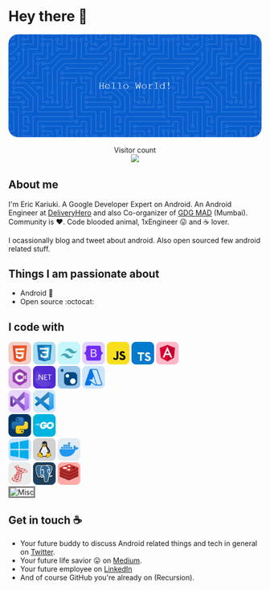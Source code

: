 # Hey there :wave:

<img src="https://raw.githubusercontent.com/KariukiEric/KariukiEric/master/resources/banner.png" alt="Hello world">

<p align="center"> 
  Visitor count<br>
  <img src="https://profile-counter.glitch.me/KariukiEric/count.svg" />
</p>

## About me

I'm Eric Kariuki. A Google Developer Expert on Android. An Android Engineer at [DeliveryHero](https://www.deliveryhero.com/) and also Co-organizer of [GDG MAD](https://gdgmad.com/) (Mumbai). Community is :heart:. Code blooded animal, 1xEngineer :stuck_out_tongue: and :coffee: lover. 

I ocassionally blog and tweet about android. Also open sourced few android related stuff.  


## Things I am passionate about

- Android :robot:
- Open source :octocat:

## I code with

<div>
  <img width="auto" height="45" src="https://raw.githubusercontent.com/KariukiEric/KariukiEric/master/resources/icons/html.svg" alt="html"/>
  <img width="auto" height="45" src="https://raw.githubusercontent.com/KariukiEric/KariukiEric/master/resources/icons/css.svg" alt="css"/>
  <img width="auto" height="45" src="https://raw.githubusercontent.com/KariukiEric/KariukiEric/master/resources/icons/tailwind.svg" alt="tailwind"/>
  <img width="auto" height="45" src="https://raw.githubusercontent.com/KariukiEric/KariukiEric/master/resources/icons/bootstrap.svg" alt="bootsrap"/>
  <img width="auto" height="45" src="https://raw.githubusercontent.com/KariukiEric/KariukiEric/master/resources/icons/javascript.svg" alt="javascript"/>
  <img width="auto" height="45" src="https://raw.githubusercontent.com/KariukiEric/KariukiEric/master/resources/icons/typescript.svg" alt="typescript"/>
  <img width="auto" height="45" src="https://raw.githubusercontent.com/KariukiEric/KariukiEric/master/resources/icons/angular.svg" alt="angular"/>
</div>


<div>
  <img width="auto" height="45" src="https://raw.githubusercontent.com/KariukiEric/KariukiEric/master/resources/icons/csharp.svg" alt="csharp" />
  <img width="auto" height="45" src="https://raw.githubusercontent.com/KariukiEric/KariukiEric/master/resources/icons/dotnet.svg" alt="dotnet" />
  <img width="auto" height="45" src="https://raw.githubusercontent.com/KariukiEric/KariukiEric/master/resources/icons/nuget.svg" alt="nuget" />
  <img width="auto" height="45" src="https://raw.githubusercontent.com/KariukiEric/KariukiEric/master/resources/icons/azure.svg" alt="azure" />
</div>


<div>
  <img width="auto" height="45" src="https://raw.githubusercontent.com/KariukiEric/KariukiEric/master/resources/icons/visual-studio.svg" alt="visual-studio" />
  <img width="auto" height="45" src="https://raw.githubusercontent.com/KariukiEric/KariukiEric/master/resources/icons/visual-studio-code.svg" alt="visual-studio-code" />
</div>


<div>
  <img width="auto" height="45" src="https://raw.githubusercontent.com/KariukiEric/KariukiEric/master/resources/icons/python.svg" alt="python" />
  <img width="auto" height="45" src="https://raw.githubusercontent.com/KariukiEric/KariukiEric/master/resources/icons/go.svg" alt="go" />
</div>



<div>
  <img width="auto" height="45" src="https://raw.githubusercontent.com/KariukiEric/KariukiEric/master/resources/icons/windows.svg" alt="windows" />
  <img width="auto" height="45" src="https://raw.githubusercontent.com/KariukiEric/KariukiEric/master/resources/icons/linux.svg" alt="linux" />
  <img width="auto" height="45" src="https://raw.githubusercontent.com/KariukiEric/KariukiEric/master/resources/icons/docker.svg" alt="docker" />
</div>


<div>
  <img width="auto" height="45" src="https://raw.githubusercontent.com/KariukiEric/KariukiEric/master/resources/icons/sqlserver.svg" alt="sqlserver" />
  <img width="auto" height="45" src="https://raw.githubusercontent.com/KariukiEric/KariukiEric/master/resources/icons/postgresql.svg" alt="postgresql" />
  <img width="auto" height="45" src="https://raw.githubusercontent.com/KariukiEric/KariukiEric/master/resources/icons/redis.svg" alt="redis" />
</div>








<img width="auto" height="25" style="border: 3px solid gray;" src="https://skillicons.dev/icons?i=postman,figma" alt="Misc" />



## Get in touch :coffee:

- Your future buddy to discuss Android related things and tech in general on [Twitter](https://twitter.com/KariukiEric).
- Your future life savior :stuck_out_tongue: on [Medium](https://medium.com/@KariukiEric).
- Your future employee on [LinkedIn](https://www.linkedin.com/ke/KariukiEric)
- And of course GitHub you're already on (Recursion).


<!--
**sagar-viradiya/sagar-viradiya** is a ✨ _special_ ✨ repository because its `README.md` (this file) appears on your GitHub profile.

Here are some ideas to get you started:

- 🔭 I’m currently working on ...
- 🌱 I’m currently learning ...
- 👯 I’m looking to collaborate on ...
- 🤔 I’m looking for help with ...
- 💬 Ask me about ...
- 📫 How to reach me: ...
- 😄 Pronouns: ...
- ⚡ Fun fact: ...
-->
